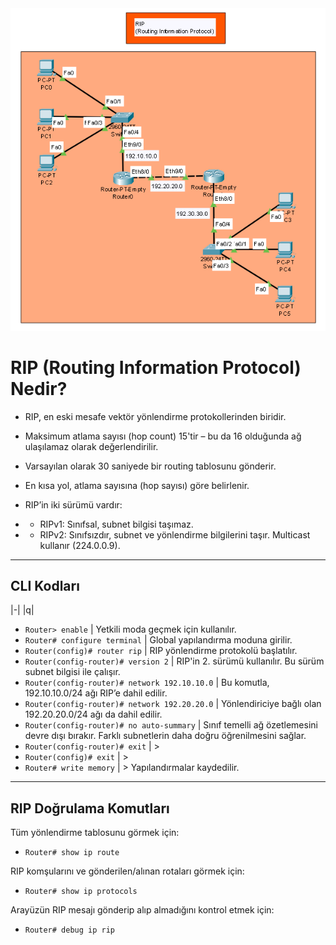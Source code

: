 <img src="https://github.com/reisoglusoftware/Networking-Projects/blob/main/RIP%20(Routing%20Information%20Protocol)/RIP.png">

# RIP (Routing Information Protocol) Nedir?

* RIP, en eski mesafe vektör yönlendirme protokollerinden biridir.

* Maksimum atlama sayısı (hop count) 15'tir – bu da 16 olduğunda ağ ulaşılamaz olarak değerlendirilir.

* Varsayılan olarak 30 saniyede bir routing tablosunu gönderir.

* En kısa yol, atlama sayısına (hop sayısı) göre belirlenir.

* RIP’in iki sürümü vardır:

* * RIPv1: Sınıfsal, subnet bilgisi taşımaz.

* * RIPv2: Sınıfsızdır, subnet ve yönlendirme bilgilerini taşır. Multicast kullanır (224.0.0.9).

---

## CLI Kodları
|-|
|q|

* `Router> enable`					                    | Yetkili moda geçmek için kullanılır.
* `Router# configure terminal`		            	| Global yapılandırma moduna girilir.
* `Router(config)# router rip`		            	| RIP yönlendirme protokolü başlatılır.
* `Router(config-router)# version 2`	        	| RIP'in 2. sürümü kullanılır. Bu sürüm subnet bilgisi ile çalışır.
* `Router(config-router)# network 192.10.10.0`	| Bu komutla, 192.10.10.0/24 ağı RIP’e dahil edilir.
* `Router(config-router)# network 192.20.20.0`	| Yönlendiriciye bağlı olan 192.20.20.0/24 ağı da dahil edilir.
* `Router(config-router)# no auto-summary`	  	| Sınıf temelli ağ özetlemesini devre dışı bırakır. Farklı subnetlerin daha doğru öğrenilmesini sağlar.
* `Router(config-router)# exit`		            	| >
* `Router(config)# exit`			                	| >
* `Router# write memory`			                	| > Yapılandırmalar kaydedilir.

---

## RIP Doğrulama Komutları

Tüm yönlendirme tablosunu görmek için:
* `Router# show ip route`

RIP komşularını ve gönderilen/alınan rotaları görmek için:
* `Router# show ip protocols`

Arayüzün RIP mesajı gönderip alıp almadığını kontrol etmek için:
* `Router# debug ip rip`














